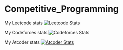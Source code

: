 # Competitive_Programming
My Leetcode stats
![Leetcode Stats](https://leetcard.jacoblin.cool/monarchxr?ext=contest)



My Codeforces stats
![Codeforces Stats](https://codeforces-readme-stats.vercel.app/api/card?username=monarchxr)



My Atcoder stats
[![Atcoder Stats](https://atcoder-readme-stats.vercel.app/stats/monarchxr?show_history=5&width=450)](https://github.com/monarchxr/atcoder-readme-stats)
